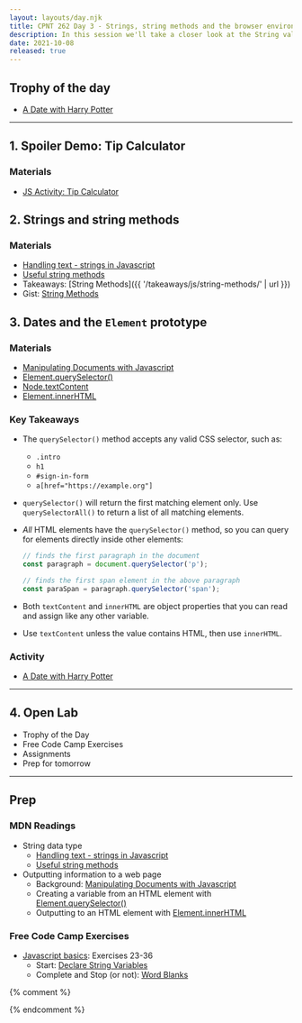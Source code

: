 ```yaml
---
layout: layouts/day.njk
title: CPNT 262 Day 3 - Strings, string methods and the browser environment
description: In this session we'll take a closer look at the String value, coercion and string methods.
date: 2021-10-08
released: true
---
```


## Trophy of the day
- [A Date with Harry Potter](https://gist.github.com/acidtone/d7685ba337620ce4c01e2767211efb95)

---

## 1. Spoiler Demo: Tip Calculator 
### Materials
- [JS Activity: Tip Calculator](https://gist.github.com/acidtone/5c13ec3ff2ea53b7f75ae3692ca944d1)

## 2. Strings and string methods
### Materials
- [Handling text - strings in Javascript](https://developer.mozilla.org/en-US/docs/Learn/JavaScript/First_steps/Strings)
- [Useful string methods](https://developer.mozilla.org/en-US/docs/Learn/JavaScript/First_steps/Useful_string_methods)
- Takeaways: [String Methods]({{ '/takeaways/js/string-methods/' | url }})
- Gist: [String Methods](https://gist.github.com/acidtone/4f1bd6ffff85fc8f4fed359b619fe76b)

## 3. Dates and the `Element` prototype
### Materials
- [Manipulating Documents with Javascript](https://developer.mozilla.org/en-US/docs/Learn/JavaScript/Client-side_web_APIs/Manipulating_documents)
- [Element.querySelector()](https://developer.mozilla.org/en-US/docs/Web/API/Element/querySelector)
- [Node.textContent](https://developer.mozilla.org/en-US/docs/Web/API/Node/textContent)
- [Element.innerHTML](https://developer.mozilla.org/en-US/docs/Web/API/Element/innerHTML)

### Key Takeaways
- The `querySelector()` method accepts any valid CSS selector, such as:
    - `.intro`
    - `h1`
    - `#sign-in-form`
    - `a[href="https://example.org"]`
- `querySelector()` will return the first matching element only. Use `querySelectorAll()` to return a list of all matching elements.
- _All_ HTML elements have the `querySelector()` method, so you can query for elements directly inside other elements:

    ```js
    // finds the first paragraph in the document
    const paragraph = document.querySelector('p');

    // finds the first span element in the above paragraph
    const paraSpan = paragraph.querySelector('span'); 
    ```

- Both `textContent` and `innerHTML` are object properties that you can read and assign like any other variable.
- Use `textContent` unless the value contains HTML, then use `innerHTML`.

### Activity
- [A Date with Harry Potter](https://gist.github.com/acidtone/d7685ba337620ce4c01e2767211efb95)

---

## 4. Open Lab
- Trophy of the Day
- Free Code Camp Exercises
- Assignments
- Prep for tomorrow

---

## Prep
### MDN Readings
- String data type
    - [Handling text - strings in Javascript](https://developer.mozilla.org/en-US/docs/Learn/JavaScript/First_steps/Strings)
    - [Useful string methods](https://developer.mozilla.org/en-US/docs/Learn/JavaScript/First_steps/Useful_string_methods)
- Outputting information to a web page
    - Background: [Manipulating Documents with Javascript](https://developer.mozilla.org/en-US/docs/Learn/JavaScript/Client-side_web_APIs/Manipulating_documents)
    - Creating a variable from an HTML element with [Element.querySelector()](https://developer.mozilla.org/en-US/docs/Web/API/Element/querySelector)
    - Outputting to an HTML element with [Element.innerHTML](https://developer.mozilla.org/en-US/docs/Web/API/Element/innerHTML)

### Free Code Camp Exercises
- [Javascript basics](https://www.freecodecamp.org/learn/javascript-algorithms-and-data-structures/#basic-javascript): Exercises 23-36
    - Start: [Declare String Variables](https://www.freecodecamp.org/learn/javascript-algorithms-and-data-structures/basic-javascript/declare-string-variables)
    - Complete and Stop (or not): [Word Blanks](https://www.freecodecamp.org/learn/javascript-algorithms-and-data-structures/basic-javascript/word-blanks)

{% comment %}


{% endcomment %}